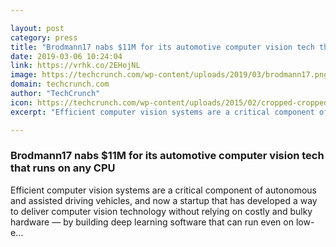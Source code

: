```yaml
---

layout: post
category: press
title: "Brodmann17 nabs $11M for its automotive computer vision tech that runs on any CPU"
date: 2019-03-06 10:24:04
link: https://vrhk.co/2EHojNL
image: https://techcrunch.com/wp-content/uploads/2019/03/brodmann17.png?w=764
domain: techcrunch.com
author: "TechCrunch"
icon: https://techcrunch.com/wp-content/uploads/2015/02/cropped-cropped-favicon-gradient.png?w=180
excerpt: "Efficient computer vision systems are a critical component of autonomous and assisted driving vehicles, and now a startup that has developed a way to deliver computer vision technology without relying on costly and bulky hardware — by building deep learning software that can run even on low-e…"

---
```


### Brodmann17 nabs $11M for its automotive computer vision tech that runs on any CPU

Efficient computer vision systems are a critical component of autonomous and assisted driving vehicles, and now a startup that has developed a way to deliver computer vision technology without relying on costly and bulky hardware — by building deep learning software that can run even on low-e…